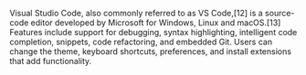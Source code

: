 Visual Studio Code, also commonly referred to as VS Code,[12] is a source-code editor developed by Microsoft for Windows, Linux and macOS.[13] Features include support for debugging, syntax highlighting, intelligent code completion, snippets, code refactoring, and embedded Git. Users can change the theme, keyboard shortcuts, preferences, and install extensions that add functionality.